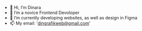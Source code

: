 - 👋 Hi, I’m Dinara
- 👀 I’m a novice Frontend Devoloper
- 🌱 I’m currently developing websites, as well as design in Figma
- 📫 My email: 'dingrafikweb@gmail.com'

<!---
dinaIgit/dinaIgit is a ✨ special ✨ repository because its `README.md` (this file) appears on your GitHub profile.
You can click the Preview link to take a look at your changes.
--->
